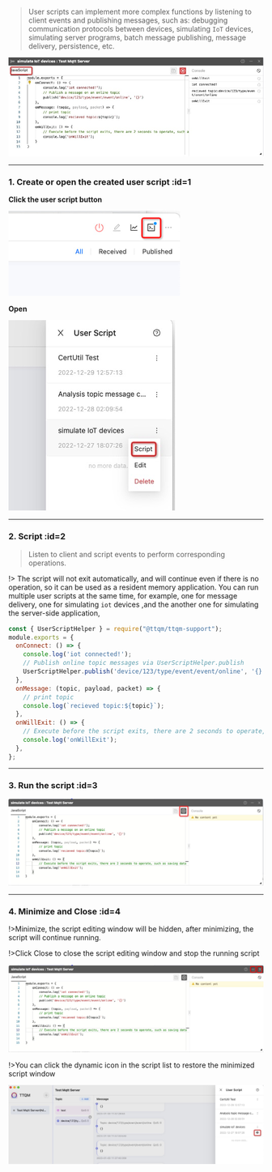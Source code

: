 > User scripts can implement more complex functions by listening to client events and publishing messages, such as: debugging communication protocols between devices, simulating `IoT` devices, simulating server programs, batch message publishing, message delivery, persistence, etc.

![UserScript 1](_media/usage/1.jpg ':size=600')

---

### 1. Create or open the created user script :id=1

**Click the user script button**

![UserScript 2](_media/usage/2.jpg ':size=400')

**Open**

![UserScript 3](_media/usage/3.jpg ':size=300')

---

### 2. Script :id=2

> Listen to client and script events to perform corresponding operations.

!> The script will not exit automatically, and will continue even if there is no operation, so it can be used as a resident memory application. You can run multiple user scripts at the same time, for example, one for message delivery, one for simulating `iot` devices ,and the another one for simulating the server-side application,

```javascript
const { UserScriptHelper } = require("@ttqm/ttqm-support");
module.exports = {
  onConnect: () => {
    console.log('iot connected!');
    // Publish online topic messages via UserScriptHelper.publish
    UserScriptHelper.publish('device/123/type/event/event/online', '{}');
  },
  onMessage: (topic, payload, packet) => {
    // print topic
    console.log(`recieved topic:${topic}`);
  },
  onWillExit: () => {
    // Execute before the script exits, there are 2 seconds to operate, such as saving data
    console.log('onWillExit');
  },
};
```

---

### 3. Run the script :id=3

![Run script](_media/usage/4.jpg ':size=600')

---

### 4. Minimize and Close :id=4

!>Minimize, the script editing window will be hidden, after minimizing, the script will continue running.

!>Click Close to close the script editing window and stop the running script

![Minimize and close](_media/usage/5.jpg ':size=600')

!>You can click the dynamic icon in the script list to restore the minimized script window

![Restore window](_media/usage/6.jpg ':size=600')
